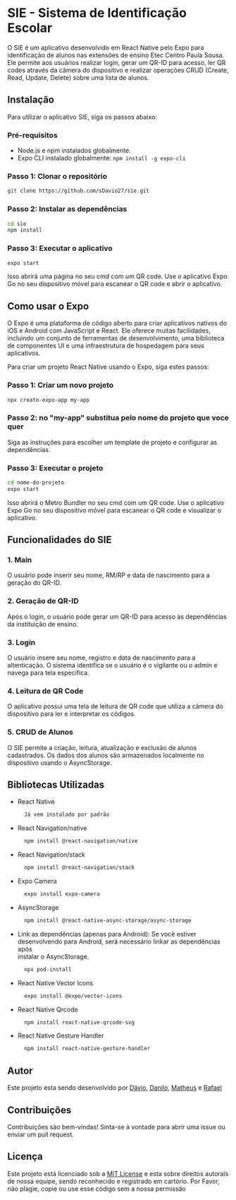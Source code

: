 # SIE - Sistema de Identificação Escolar

O SIE é um aplicativo desenvolvido em React Native pelo Expo para identificação de alunos nas extensões de ensino Etec Centro Paula Sousa. Ele permite aos usuários realizar login, gerar um QR-ID para acesso, ler QR codes através da câmera do dispositivo e realizar operações CRUD (Create, Read, Update, Delete) sobre uma lista de alunos.

## Instalação

Para utilizar o aplicativo SIE, siga os passos abaixo:

### Pré-requisitos

- Node.js e npm instalados globalmente.
- Expo CLI instalado globalmente: `npm install -g expo-cli`

### Passo 1: Clonar o repositório

```bash
git clone https://github.com/sDavio27/sie.git
```

### Passo 2: Instalar as dependências

```bash
cd sie
npm install
```

### Passo 3: Executar o aplicativo

```bash
expo start
```

Isso abrirá uma página no seu cmd com um QR code. Use o aplicativo Expo Go no seu dispositivo móvel para escanear o QR code e abrir o aplicativo.

## Como usar o Expo

O Expo é uma plataforma de código aberto para criar aplicativos nativos do iOS e Android com JavaScript e React. Ele oferece muitas facilidades, incluindo um conjunto de ferramentas de desenvolvimento, uma biblioteca de componentes UI e uma infraestrutura de hospedagem para seus aplicativos.

Para criar um projeto React Native usando o Expo, siga estes passos:

### Passo 1: Criar um novo projeto

```bash
npx create-expo-app my-app
```

### Passo 2: no "my-app" substitua pelo nome do projeto que voce quer


Siga as instruções para escolher um template de projeto e configurar as dependências.

### Passo 3: Executar o projeto

```bash
cd nome-do-projeto
expo start
```

Isso abrirá o Metro Bundler no seu cmd com um QR code. Use o aplicativo Expo Go no seu dispositivo móvel para escanear o QR code e visualizar o aplicativo.

## Funcionalidades do SIE

### 1. Main

O usuário pode inserir seu nome, RM/RP e data de nascimento para a geração do QR-ID.

### 2. Geração de QR-ID

Após o login, o usuário pode gerar um QR-ID para acesso às dependências da instituição de ensino.

### 3. Login

O usuário insere seu nome, registro e data de nascimento para a altenticação. O sistema identifica se o usuário é o vigilante ou o admin e navega para tela especifica.

### 4. Leitura de QR Code

O aplicativo possui uma tela de leitura de QR code que utiliza a câmera do dispositivo para ler e interpretar os códigos.

### 5. CRUD de Alunos

O SIE permite a criação, leitura, atualização e exclusão de alunos cadastrados. Os dados dos alunos são armazenados localmente no dispositivo usando o AsyncStorage.

## Bibliotecas Utilizadas

- React Native
  ```bash
    Já vem instalado por padrão
  ```
- React Navigation/native
  ```bash
    npm install @react-navigation/native
  ```
- React Navigation/stack
  ```bash
    npm install @react-navigation/stack
  ```
- Expo Camera
  ```bash
    expo install expo-camera
  ```
- AsyncStorage
  ```bash
    npm install @react-native-async-storage/async-storage
  ```
- Link as dependências (apenas para Android):
  Se você estiver desenvolvendo para Android, será necessário linkar as dependências após       
  instalar o AsyncStorage.
  ```bash
    npx pod-install
  ```
- React Native Vector Icons
  ```bash
    expo install @expo/vector-icons
  ```
- React Native Qrcode
  ```bash
    npm install react-native-qrcode-svg
  ```
- React Native Gesture Handler
  ```bash
    npm install react-native-gesture-handler
  ```

## Autor

Este projeto esta sendo desenvolvido por [Dávio](https://github.com/seu-usuario), [Danilo](https://github.com/daniloabrantes), [Matheus](https://github.com/MatheusPaula02) e [Rafael](https://github.com/RafaNgk)

## Contribuições

Contribuições são bem-vindas! Sinta-se à vontade para abrir uma issue ou enviar um pull request.

## Licença

Este projeto está licenciado sob a [MIT License](https://opensource.org/licenses/MIT) e esta sobre direitos autorais de nossa equipe, sendo reconhecido e registrado em cartório. Por Favor, não plagie, copie ou use esse código sem a nossa permissão
